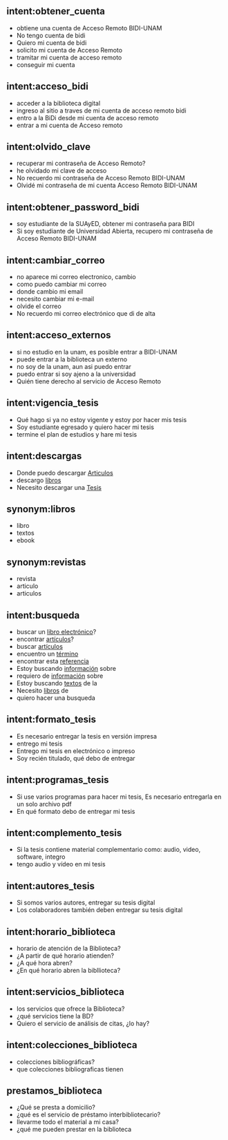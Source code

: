 ## intent:obtener_cuenta
- obtiene una cuenta de Acceso Remoto BIDI-UNAM
- No tengo cuenta de bidi
- Quiero mi cuenta de bidi
- solicito mi cuenta de Acceso Remoto
- tramitar mi cuenta de acceso remoto
- conseguir mi cuenta

## intent:acceso_bidi
- acceder a la biblioteca digital
- ingreso al sitio a traves de mi cuenta de acceso remoto bidi
- entro a la BiDi desde mi cuenta de acceso remoto
- entrar a mi cuenta de Acceso remoto

## intent:olvido_clave
- recuperar mi contraseña de Acceso Remoto?
- he olvidado mi clave de acceso
- No recuerdo mi contraseña de Acceso Remoto BIDI-UNAM
- Olvidé mi contraseña de mi cuenta Acceso Remoto BIDI-UNAM

## intent:obtener_password_bidi
- soy estudiante de la SUAyED, obtener mi contraseña para BIDI
- Si soy estudiante de Universidad Abierta, recupero mi contraseña de Acceso Remoto BIDI-UNAM

## intent:cambiar_correo
- no aparece mi correo electronico, cambio
- como puedo cambiar mi correo
- donde cambio mi email
- necesito cambiar mi e-mail
- olvide el correo
- No recuerdo mi correo electrónico que di de alta

## intent:acceso_externos
- si no estudio en la unam, es posible entrar a BIDI-UNAM
- puede entrar a la biblioteca un externo
- no soy de la unam, aun asi puedo entrar
- puedo entrar si soy ajeno a la universidad
- Quién tiene derecho al servicio de Acceso Remoto

## intent:vigencia_tesis
- Qué hago si ya no estoy vigente y estoy por hacer mis tesis
- Soy estudiante egresado y quiero hacer mi tesis
- termine el plan de estudios y hare mi tesis

## intent:descargas
- Donde puedo descargar [Articulos](material)
- descargo [libros](material)
- Necesito descargar una [Tesis](material)

## synonym:libros
- libro
- textos
- ebook

## synonym:revistas
- revista
- articulo
- articulos

## intent:busqueda
- buscar un [libro electrónico](material)?
- encontrar [artículos](material)?
- buscar [artículos](material)
- encuentro un [término](material)
- encontrar esta [referencia](material)
- Estoy buscando [información](material) sobre 
- requiero de [información](material) sobre 
- Estoy buscando [textos](material) de la 
- Necesito [libros](material) de 
- quiero hacer una busqueda

## intent:formato_tesis
- Es necesario entregar la tesis en versión impresa
- entrego mi tesis
- Entrego mi tesis en electrónico o impreso
- Soy recién titulado, qué debo de entregar

## intent:programas_tesis
- Si use varios programas para hacer mi tesis, Es necesario entregarla en un solo archivo pdf
- En qué formato debo de entregar mi tesis

## intent:complemento_tesis
- Si la tesis contiene material complementario como: audio, video, software, integro
- tengo audio y vídeo en mi tesis

## intent:autores_tesis
- Si somos varios autores, entregar su tesis digital
- Los colaboradores también deben entregar su tesis digital

## intent:horario_biblioteca
- horario de atención de la Biblioteca?
- ¿A partir de qué horario atienden?
- ¿A qué hora abren?
- ¿En qué horario abren la bibllioteca?

## intent:servicios_biblioteca
- los servicios que ofrece la Biblioteca?
- ¿qué servicios tiene la BD?
- Quiero el servicio de análisis de citas, ¿lo hay?

## intent:colecciones_biblioteca
- colecciones bibliográficas?
- que colecciones bibliograficas tienen

## prestamos_biblioteca
- ¿Qué se presta a domicilio?
- ¿qué es el servicio de préstamo interbibliotecario?
- llevarme todo el material a mi casa?
- ¿qué me pueden prestar en la biblioteca